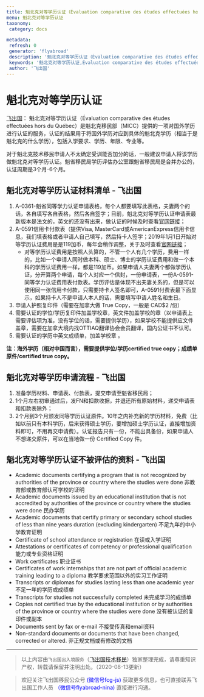 ```yaml
---
title: 魁北克对等学历认证（Évaluation comparative des études effectuées hors du Québec）
menu: 魁北克对等学历认证
taxonomy:
 category: docs

metadata:
 refresh: 0
 generator: 'flyabroad'
 description: '魁北克对等学历认证（Évaluation comparative des études effectuées hors du Québec）是魁北克移民部（MICC）提供的一项对国外学历进行认证的服务，认证的结果用于将国外学历对应到具体的魁北克学历（相当于是魁北克的什么学历），包括入学要求、学历、年限、专业等。对于魁北克技术移民申请人不太确定受训能否加分的话，一般建议申请人将该学历做魁北克对等学历认证。魁省移民局学历评估办公室跟魁省移民局是合并办公的，认证周期是3个月-6个月。'
 keywords: '魁北克对等学历认证,Évaluation comparative des études effectuées hors du Québec'
 author: '飞出国'
---
```


# 魁北克对等学历认证

[飞出国](/home)： 魁北克对等学历认证（Évaluation comparative des études effectuées hors du Québec）是魁北克移民部（MICC）提供的一项对国外学历进行认证的服务，认证的结果用于将国外学历对应到具体的魁北克学历（相当于是魁北克的什么学历），包括入学要求、学历、年限、专业等。

对于魁北克技术移民申请人不太确定受训能否加分的话，一般建议申请人将该学历做魁北克对等学历认证。魁省移民局学历评估办公室跟魁省移民局是合并办公的，认证周期是3个月-6个月。

## 魁北克对等学历认证材料清单 - 飞出国

1. A-0361-魁省同等学力认证申请表格，每个人都要填写此表格，夫妻两个的话，各自填写各自表格，然后各自签字；目前，魁北克对等学历认证申请表最新版本是法文的，英文的还没有出来，做认证的时候及时查看[官网链接](http://www.immigration-quebec.gouv.qc.ca/en/forms/search-title/comparative-evaluation/index.html)；
2. A-0591信用卡付款表（提供Visa, MasterCard或AmericanExpress信用卡信息，我们填表格或者申请人自己填写，然后持卡人签字；2019年1月1日开始对等学历认证费用是是119加币，每年会稍作调整，关于及时查看[官网链接](http://www.immigration-quebec.gouv.qc.ca/en/working-quebec/comparative-evaluation/submitting-request/fees.html)；
    * 对等学历认证费用是按照人头算的，不管一个人有几个学历，费用一样的，比如一个申请人同时做本科、硕士、博士的学历认证费用和做一个本科的学历认证费用一样，都是119加币。如果申请人夫妻两个都做学历认证，分开算两个申请，每个人对应一个信封，一份申请表，一份A-0591-同等学力认证费用表付款表。学历评估是体现不出夫妻关系的，但是可以使用同一张信用卡付款，只需要持卡人签名即可，A-0591付费表最下面显示，如果持卡人不是申请人本人的话，需要填写申请人姓名和生日。
3. 申请人护照复印件（需要在加拿大做 True Copy，一般是 CAD$2 /份）
4. 需要认证的学位/学历复印件加盖学校章，英文件加盖学校的章（以申请表上需要评估项为准，没有学位的话，需要提供学历），如果学校不能提供应文件盖章，需要在加拿大境内找OTTIAQ翻译协会会员翻译，国内公证书不认可。
5. 需要认证的学历中英文成绩单，加盖学校章 。

**注：海外学历（相对中国而言），需要提供学位/学历certified true copy；成绩单原件/certified true copy。**

## 魁北克对等学历申请流程 - 飞出国

1. 准备学历材料、申请表、付款表，提交申请至魁省移民局；
2. 1个月左右初审通过后，发FN和扣款收据，并退还所有原始材料，递交申请表和扣款表除外；
3. 2个月到3个月颁发同等学历认证原件。10年之内补充新的学历材料，免费（比如以前只有本科学历，后来获得硕士学历，要增加硕士学历认证，直接增加资料即可，不用再交申请费）。认证报告只有一份，不能出具备份，如果申请人不想递交原件，可以在当地做一份 Certified Copy 件。

## 魁北克对等学历认证不被评估的资料 - 飞出国

* Academic documents certifying a program that is not recognized by authorities of the province or country where the studies were done 非教育部或教育部认可学校的证明
* Academic documents issued by an educational institution that is not accredited by authorities of the province or country where the studies were done 民办学历
* Academic documents that certify primary or secondary school studies of less than nine years duration (excluding kindergarten) 不足九年的中小学教育证明
* Certificate of school attendance or registration 在读或入学证明
* Attestations or certificates of competency or professional qualification 能力或专业资格证明
* Work certificates 职业证书
* Certificates of work internships that are not part of official academic training leading to a diploma 教学要求范围以外的实习工作证明
* Transcripts or diplomas for studies lasting less than one academic year 不足一年的学历或成绩单
* Transcripts for studies not successfully completed 未完成学习的成绩单
* Copies not certified true by the educational institution or by authorities of the province or country where the studies were done 没有被认证的复印件或副本
* Documents sent by fax or e-mail 不接受传真和email资料
* Non-standard documents or documents that have been changed, corrected or altered. 非正规文档或有修改的文档

------

> 以上内容由`飞出国出入境服务`（[飞出国技术移民](http://js.flyabroad.com.hk)）独家整理完成，请尊重知识产权，转载请保留并注明出处。（2020-08-13更新）

> 欢迎关注飞出国移民公众号 <font color=Blue>(微信号fcg-js)</font> 获取更多信息，也可直接联系飞出国工作人员 <font color=Blue>（微信号flyabroad-nina)</font> 直接进行沟通。